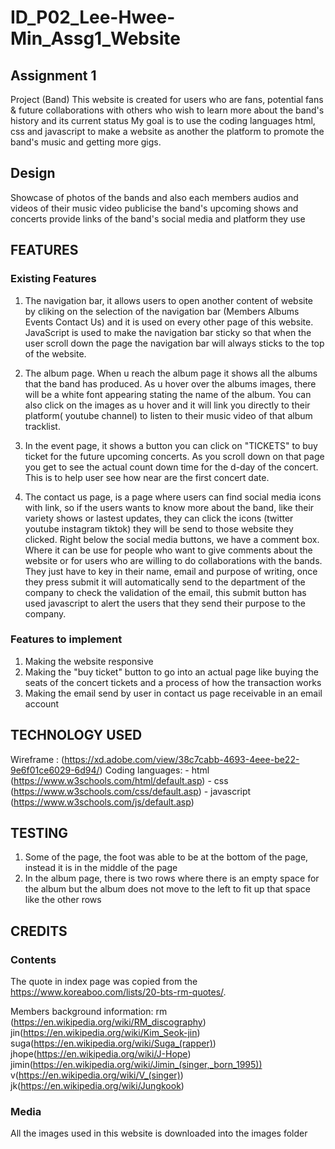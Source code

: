 # ID_P02_Lee-Hwee-Min_Assg1_Website
## Assignment 1
Project (Band)
This website is created for users who are fans, potential fans & future collaborations with others who wish to learn more about the band's history and its current status
My goal is to use the coding languages html, css and javascript to make a website as another the platform to promote the band's music and getting more gigs.

## Design
Showcase of photos of the bands and also each members
audios and videos of their music video
publicise the band's upcoming shows and concerts
provide links of the band's social media and platform they use

## FEATURES

### Existing Features
 1. The navigation bar, it allows users to open another content of website by cliking on the selection of the navigation bar (Members  Albums  Events  Contact Us) and it is used on every other page of this website.
 JavaScript is used to make the navigation bar sticky so that when the user scroll down the page the navigation bar will always sticks to the top of the website.

 2. The album page. When u reach the album page it shows all the albums that the band has produced. As u hover over the albums images, there will be a white font appearing stating the name of the album. You can also click on the images as u hover and it will link you directly to their platform( youtube channel) to listen to their music video of that album tracklist.

 3. In the event page, it shows a button you can click on "TICKETS" to buy ticket for the future upcoming concerts. As you scroll down on that page you get to see the actual count down time for the d-day of the concert. This is to help user see how near are the first concert date.

 4. The contact us page, is a page where users can find social media icons with link, so if the users wants to know more about the band, like their variety shows or lastest updates, they can click the icons (twitter youtube instagram tiktok) they will be send to those website they clicked.
 Right below the social media buttons, we have a comment box. Where it can be use for people who want to give comments about the website or for users who are willing to do collaborations with the bands. They just have to key in their name, email and purpose of writing, once they press submit it will automatically send to the department of the company to check the validation of the email, this submit button has used javascript to alert the users that they send their purpose to the company.

### Features to implement
1. Making the website responsive
2. Making the "buy ticket" button to go into an actual page like buying the seats of the concert tickets and a process of how the transaction works
3. Making the email send by user in contact us page receivable in an email account 

## TECHNOLOGY USED
Wireframe : (https://xd.adobe.com/view/38c7cabb-4693-4eee-be22-9e6f01ce6029-6d94/)
Coding languages: - html (https://www.w3schools.com/html/default.asp)
                  - css (https://www.w3schools.com/css/default.asp)
                  - javascript (https://www.w3schools.com/js/default.asp)



## TESTING
1. Some of the page, the foot was able to be at the bottom of the page, instead it is in the middle of the page
2. In the album page, there is two rows where there is an empty space for the album but the album does not move to the left to fit up that space like the other rows

## CREDITS
### Contents
The quote in index page was copied from the https://www.koreaboo.com/lists/20-bts-rm-quotes/.

Members background information: rm (https://en.wikipedia.org/wiki/RM_discography)
                                jin(https://en.wikipedia.org/wiki/Kim_Seok-jin)
                                suga(https://en.wikipedia.org/wiki/Suga_(rapper))
                                jhope(https://en.wikipedia.org/wiki/J-Hope)
                                jimin(https://en.wikipedia.org/wiki/Jimin_(singer,_born_1995))
                                v(https://en.wikipedia.org/wiki/V_(singer))
                                jk(https://en.wikipedia.org/wiki/Jungkook)

### Media 
All the images used in this website is downloaded into the images folder
